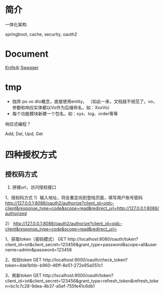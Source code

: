 # 简介

一体化架构

springboot, cache, security, oauth2

# Document

[Knife4j](http://localhost:8080/doc.html)
[Swagger](http://localhost:8080/swagger-ui.html)

# tmp

- 抛弃 po vo dto概念，直接使用entity。 （如此一来，文档就不规范了。vo，参数和响应实体都以Vo作为后缀命名，如：XxxVo）
- 每个功能模块新建一个包名，如：sys、log、order等等

响应式编程？


Add, Del, Upd, Get

# 四种授权方式

## 授权码方式

1. 拼接url，访问授权接口


1、授权码方式
1）输入地址，将会重定向到登陆页面，填写用户账号密码
http://127.0.0.1:8088/oauth2/authorize?client_id=oidc-client&response_type=code&scope=read&redirect_uri=http://127.0.0.1:8088/authorized

2）
http://127.0.0.1:8088/oauth2/authorize?client_id=oidc-client&response_type=code&scope=read&redirect_uri=

1、获取token（密码模式）
GET http://localhost:8080/oauth/token?client_id=iot&client_secret=123456&grant_type=password&scope=all&username=admin&password=123456

2、校验token
GET http://localhost:9000/oauth/check_token?token=4de1bfdc-b960-46ff-8e51-272e95a051c1

3、刷新token
GET http://localhost:9000/oauth/token?client_id=iot&client_secret=123456&grant_type=refresh_token&refresh_token=bc1c7c28-9dea-4b37-a5ef-755fe41c6db1

